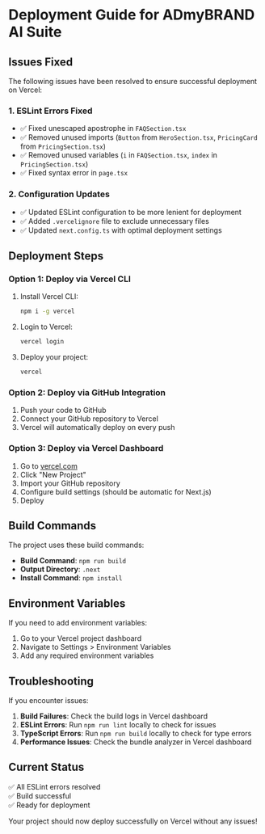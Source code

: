 # Deployment Guide for ADmyBRAND AI Suite

## Issues Fixed

The following issues have been resolved to ensure successful deployment on Vercel:

### 1. ESLint Errors Fixed
- ✅ Fixed unescaped apostrophe in `FAQSection.tsx`
- ✅ Removed unused imports (`Button` from `HeroSection.tsx`, `PricingCard` from `PricingSection.tsx`)
- ✅ Removed unused variables (`i` in `FAQSection.tsx`, `index` in `PricingSection.tsx`)
- ✅ Fixed syntax error in `page.tsx`

### 2. Configuration Updates
- ✅ Updated ESLint configuration to be more lenient for deployment
- ✅ Added `.vercelignore` file to exclude unnecessary files
- ✅ Updated `next.config.ts` with optimal deployment settings

## Deployment Steps

### Option 1: Deploy via Vercel CLI
1. Install Vercel CLI:
   ```bash
   npm i -g vercel
   ```

2. Login to Vercel:
   ```bash
   vercel login
   ```

3. Deploy your project:
   ```bash
   vercel
   ```

### Option 2: Deploy via GitHub Integration
1. Push your code to GitHub
2. Connect your GitHub repository to Vercel
3. Vercel will automatically deploy on every push

### Option 3: Deploy via Vercel Dashboard
1. Go to [vercel.com](https://vercel.com)
2. Click "New Project"
3. Import your GitHub repository
4. Configure build settings (should be automatic for Next.js)
5. Deploy

## Build Commands

The project uses these build commands:
- **Build Command**: `npm run build`
- **Output Directory**: `.next`
- **Install Command**: `npm install`

## Environment Variables

If you need to add environment variables:
1. Go to your Vercel project dashboard
2. Navigate to Settings > Environment Variables
3. Add any required environment variables

## Troubleshooting

If you encounter issues:

1. **Build Failures**: Check the build logs in Vercel dashboard
2. **ESLint Errors**: Run `npm run lint` locally to check for issues
3. **TypeScript Errors**: Run `npm run build` locally to check for type errors
4. **Performance Issues**: Check the bundle analyzer in Vercel dashboard

## Current Status

✅ All ESLint errors resolved  
✅ Build successful  
✅ Ready for deployment  

Your project should now deploy successfully on Vercel without any issues! 